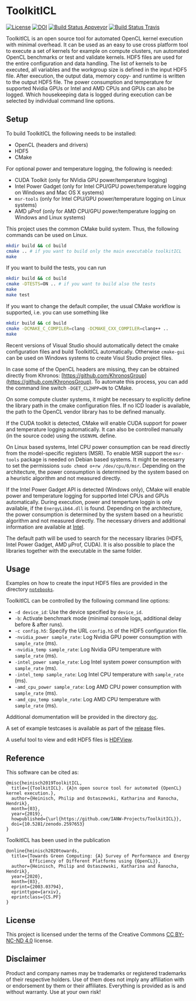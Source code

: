 # ToolkitICL

[![License](https://licensebuttons.net/l/by-nc-nd/3.0/88x31.png)](https://creativecommons.org/licenses/by-nc-nd/4.0/legalcode)
[![DOI](https://zenodo.org/badge/DOI/10.5281/zenodo.2597653.svg)](https://doi.org/10.5281/zenodo.2597653)
[![Build Status Appveyor](https://ci.appveyor.com/api/projects/status/js729s93vvdwgnjx?svg=true)](https://ci.appveyor.com/project/ranocha/ToolkitICL)
[![Build Status Travis](https://travis-ci.com/IANW-Projects/ToolkitICL.svg?branch=master)](https://travis-ci.com/IANW-Projects/ToolkitICL)

ToolkitICL is an open source tool for automated OpenCL kernel execution with minimal overhead. It can be used as an easy
to use cross platform tool to execute a set of kernels for example on compute clusters, run automated
OpenCL benchmarks or test and validate kernels. HDF5 files are used for the entire configuration and
data handling. The list of kernels to be executed, all variables and the workgroup size is defined in
the input HDF5 file. After execution, the output data, memory copy- and runtime is written to the
output HDF5 file. The power consumption and temperature for supported Nvidia GPUs or Intel and AMD CPUs and GPUs can also be logged.
Which housekeeping data is logged during execution can be selected by individual command line options.


## Setup
To build ToolkitICL the following needs to be installed:
- OpenCL (headers and drivers)
- HDF5
- CMake

For optional power and temperature logging, the following is needed:
- CUDA Toolkit (only for NVidia GPU power/temperature logging)
- Intel Power Gadget (only for Intel CPU/GPU power/temperature logging on Windows and Mac OS X systems)
- `msr-tools` (only for Intel CPU/GPU power/temperature logging on Linux systems)
- AMD µProf (only for AMD CPU/GPU power/temperature logging on Windows and Linux systems)

This project uses the common CMake build system. Thus, the following commands can be used on Linux.
```bash
mkdir build && cd build
cmake .. # if you want to build only the main executable toolkitICL
make
```
If you want to build the tests, you can run
```bash
mkdir build && cd build
cmake -DTESTS=ON .. # if you want to build also the tests
make
make test
```
If you want to change the default compiler, the usual CMake workflow is supported, i.e. you can use something like
```bash
mkdir build && cd build
cmake -DCMAKE_C_COMPILER=clang -DCMAKE_CXX_COMPILER=clang++ ..
make
```

Recent versions of Visual Studio should automatically detect the cmake configuration files and build
ToolkitICL automatically. Otherwise `cmake-gui` can be used on Windows systems to create Visul Studio
project files.

In case some of the OpenCL headers are missing, they can be obtained directly from Khronos:
[https://github.com/KhronosGroup](https://github.com/KhronosGroup). To automate this process,
you can add the command line switch `-DGET_CL2HPP=ON` to CMake.

On some compute cluster systems, it might be necessary to explicitly define the library path in the
cmake configuration files. If no ICD loader is available, the path to the OpenCL vendor library has
to be defined manually.

If the CUDA toolkit is detected, CMake will enable CUDA support for power and temperature logging automatically.
It can also be controlled manually (in the source code) using the `USENVML` define.

On Linux based systems, Intel CPU power consumption can be read directly from the model-specific registers (MSR).
To enable MSR support the `msr-tools` package is needed on Debian based systems.
It might be necesarry to set the permissions `sudo chmod o+rw /dev/cpu/0/msr`.
Depending on the architecture, the power consumption is determined by the system based on a heuristic algorithm and not measured directly.

If the Intel Power Gadget API is detected (Windows only), CMake will enable power and temperature logging for supported Intel CPUs and GPUs automatically.
During execution, power and temperture loggin is only available, if the `EnergyLib64.dll` is found.
Depending on the architecture, the power consumption is determined by the system based on a heuristic algorithm and not measured directly.
The necessary drivers and additional information are available at [Intel]( https://software.intel.com/en-us/articles/intel-power-gadget-20).

The default path will be used to search for the necessary libraries (HDF5, Intel Power Gadget, AMD µProf, CUDA). It is also possible to place the libraries together with the executable in the same folder.

## Usage

Examples on how to create the input HDF5 files are provided in the directory
[`notebooks`](https://github.com/IANW-Projects/ToolkitICL/tree/master/notebooks).

ToolkitICL can be controlled by the following command line options:
- `-d device_id`: Use the device specified by `device_id`.
- `-b`: Activate benchmark mode (minimal console logs, additional delay before & after runs).
- `-c config.h5`:  Specify the URL `config.h5` of the HDF5 configuration file.
- `-nvidia_power sample_rate`: Log Nvidia GPU power consumption with `sample_rate` (ms).
- `-nvidia_temp sample_rate`: Log Nvidia GPU temperature with `sample_rate` (ms).
- `-intel_power sample_rate`: Log Intel system power consumption with `sample_rate` (ms).
- `-intel_temp sample_rate`: Log Intel CPU temperature with `sample_rate` (ms).
- `-amd_cpu_power sample_rate`: Log AMD CPU power consumption with `sample_rate` (ms).
- `-amd_cpu_temp sample_rate`: Log AMD CPU temperature with `sample_rate` (ms).

Additional domumentation will be provided in the directory [`doc`](https://github.com/IANW-Projects/ToolkitICL/tree/master/doc).

A set of example testcases is available as part of the [release](https://github.com/IANW-Projects/ToolkitICL/releases) files.

A useful tool to view and edit HDF5 files is [HDFView](https://www.hdfgroup.org/downloads/hdfview/).


## Reference

This software can be cited as:
```
@misc{heinisch2019ToolkitICL,
  title={{ToolkitICL}. {A}n open source tool for automated {OpenCL} kernel execution.},
  author={Heinisch, Philip and Ostaszewski, Katharina and Ranocha, Hendrik},
  month={03},
  year={2019},
  howpublished={\url{https://github.com/IANW-Projects/ToolkitICL}},
  doi={10.5281/zenodo.2597653}
}
```
ToolkitICL has been used in the publication
```
@online{heinisch2020towards,
  title={Towards Green Computing: {A} Survey of Performance and Energy
         Efficiency of Different Platforms using {OpenCL}},
  author={Heinisch, Philip and Ostaszewski, Katharina and Ranocha, Hendrik},
  year={2020},
  month={03},
  eprint={2003.03794},
  eprinttype={arxiv},
  eprintclass={CS.PF}
}
```


## License

This project is licensed under the terms of the Creative Commons
[CC BY-NC-ND 4.0](https://creativecommons.org/licenses/by-nc-nd/4.0/legalcode) license.


## Disclaimer

Product and company names may be trademarks or registered trademarks of their respective holders.
Use of them does not imply any affiliation with or endorsement by them or their affiliates.
Everything is provided as is and without warranty. Use at your own risk!
